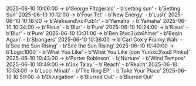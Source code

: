 2025-06-10 10:06:00 -> b'George Fitzgerald' - b'setting sun' - b'Setting Sun'
2025-06-10 10:12:00 -> b'Four Tet' - b'New Energy' - b'Lush'
2025-06-10 10:18:00 -> b'Aleksand\xc4\xb1r' - b'Yamaha' - b'Yamaha'
2025-06-10 10:24:00 -> b'Risus' - b'Blur' - b'Pure'
2025-06-10 10:24:00 -> b'Risus' - b'Blur' - b'Pure'
2025-06-10 10:31:00 -> b'Ben B\xc3\xb6hmer' - b'Begin Again' - b'Strangers'
2025-06-10 10:36:00 -> b'Carl Cox y Franky Wah' - b'See the Sun Rising' - b'See the Sun Rising'
2025-06-10 10:40:00 -> b'Logic1000' - b'What You Like' - b'What You Like (con Yun\xc3\xa8 Pinku)'
2025-06-10 10:43:00 -> b'Porter Robinson' - b'Nurture' - b'Wind Tempos'
2025-06-10 10:49:00 -> b'Jox Talay' - b'Reach' - b'Reach'
2025-06-10 10:53:00 -> b'Lucci Minati' - b'The Ring EP' - b'Take Your Place'
2025-06-10 10:59:00 -> b'Divulgation' - b'Blurred Out' - b'Blurred Out'
